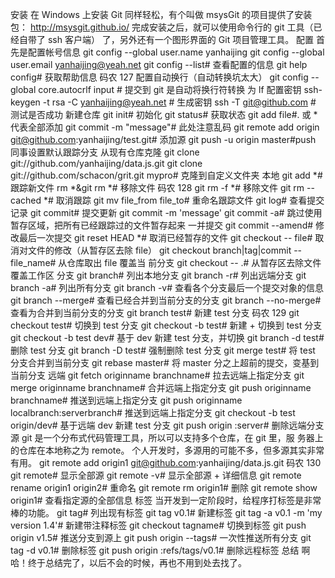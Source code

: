 安装
在 Windows 上安装 Git 同样轻松，有个叫做 msysGit 的项目提供了安装包：
http://msysgit.github.io/
完成安装之后，就可以使用命令行的 git 工具（已经自带了 ssh 客户端）
了，另外还有一个图形界面的 Git 项目管理工具。
配置
首先是配置帐号信息
git config --global user.name yanhaijing
git config --global user.email yanhaijing@yeah.net
git config --list# 查看配置的信息
git help config# 获取帮助信息
码农 127
配置自动换行（自动转换坑太大）
git config --global core.autocrlf input # 提交到 git 是自动将换行符转换
为 lf
配置密钥
ssh-keygen -t rsa -C yanhaijing@yeah.net # 生成密钥
ssh -T git@github.com # 测试是否成功
新建仓库
git init# 初始化
git status# 获取状态
git add file#. 或 * 代表全部添加
git commit -m "message"# 此处注意乱码
git remote add origin git@github.com:yanhaijing/test.git# 添加源
git push -u origin master#push 同事设置默认跟踪分支
从现有仓库克隆
git clone git://github.com/yanhaijing/data.js.git
git clone git://github.com/schacon/grit.git mypro# 克隆到自定义文件夹
本地
git add *# 跟踪新文件
rm *&git rm *# 移除文件
码农 128
git rm -f *# 移除文件
git rm --cached *# 取消跟踪
git mv file_from file_to# 重命名跟踪文件
git log# 查看提交记录
git commit# 提交更新
git commit -m 'message'
git commit -a# 跳过使用暂存区域，把所有已经跟踪过的文件暂存起来
一并提交
git commit --amend# 修改最后一次提交
git reset HEAD *# 取消已经暂存的文件
git checkout -- file# 取消对文件的修改（从暂存区去除 file）
git checkout branch|tag|commit -- file_name# 从仓库取出 file 覆盖当
前分支
git checkout -- .# 从暂存区去除文件覆盖工作区
分支
git branch# 列出本地分支
git branch -r# 列出远端分支
git branch -a# 列出所有分支
git branch -v# 查看各个分支最后一个提交对象的信息
git branch --merge# 查看已经合并到当前分支的分支
git branch --no-merge# 查看为合并到当前分支的分支
git branch test# 新建 test 分支
码农 129
git checkout test# 切换到 test 分支
git checkout -b test# 新建 + 切换到 test 分支
git checkout -b test dev# 基于 dev 新建 test 分支，并切换
git branch -d test# 删除 test 分支
git branch -D test# 强制删除 test 分支
git merge test# 将 test 分支合并到当前分支
git rebase master# 将 master 分之上超前的提交，变基到当前分支
远端
git fetch originname branchname# 拉去远端上指定分支
git merge originname branchname# 合并远端上指定分支
git push originname branchname# 推送到远端上指定分支
git push originname localbranch:serverbranch# 推送到远端上指定分支
git checkout -b test origin/dev# 基于远端 dev 新建 test 分支
git push origin :server# 删除远端分支
源
git 是一个分布式代码管理工具，所以可以支持多个仓库，在 git 里，服
务器上的仓库在本地称之为 remote。
个人开发时，多源用的可能不多，但多源其实非常有用。
git remote add origin1 git@github.com:yanhaijing/data.js.git
码农 130
git remote# 显示全部源
git remote -v# 显示全部源 + 详细信息
git remote rename origin1 origin2# 重命名
git remote rm origin1# 删除
git remote show origin1# 查看指定源的全部信息
标签
当开发到一定阶段时，给程序打标签是非常棒的功能。
git tag# 列出现有标签
git tag v0.1# 新建标签
git tag -a v0.1 -m 'my version 1.4'# 新建带注释标签
git checkout tagname# 切换到标签
git push origin v1.5# 推送分支到源上
git push origin --tags# 一次性推送所有分支
git tag -d v0.1# 删除标签
git push origin :refs/tags/v0.1# 删除远程标签
总结
啊哈！终于总结完了，以后不会的时候，再也不用到处去找了。